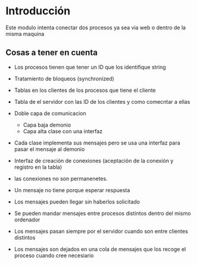 # Introducción #

Este modulo intenta conectar dos procesos ya sea via web o dentro de la misma maquina



## Cosas a tener en cuenta ##
  * Los procesos tienen que tener un ID que los identifique string
  * Tratamiento de bloqueos (synchronized)
  * Tablas en los clientes de los procesos que tiene el cliente
  * Tabla de el servidor con las ID de los clientes y como comecntar a ellas
  * Doble capa de comunicacion
    * Capa baja demonio
    * Capa alta clase con una interfaz
  * Cada clase implementa sus mensajes pero se usa una interfaz para pasar el mensaje al demonio
  * Interfaz de creación de conexiones (aceptación de la conexión y registro en la tabla)
  * las conexiones no son permanenetes.
  * Un mensaje no tiene porque esperar respuesta
  * Los mensajes pueden llegar sin haberlos solicitado
  * Se pueden mandar mensajes entre procesos distintos dentro del mismo ordenador
  * Los mensajes pasan siempre por el servidor cuando son entre clientes distintos

  * Los mensajes son dejados en una cola de mensajes que los recoge el proceso cuando cree necesiario

